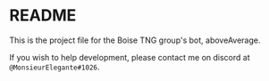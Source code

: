 # README
This is the project file for the Boise TNG group's bot, aboveAverage.

If you wish to help development, please contact me on discord at `@MonsieurElegante#1026`.